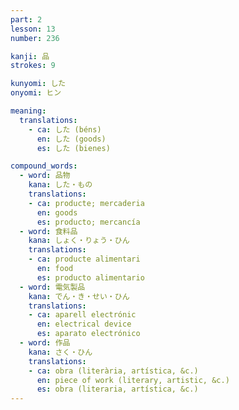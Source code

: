 ```yaml
---
part: 2
lesson: 13
number: 236

kanji: 品
strokes: 9

kunyomi: した
onyomi: ヒン

meaning:
  translations:
    - ca: した (béns)
      en: した (goods)
      es: した (bienes)

compound_words:
  - word: 品物
    kana: した・もの
    translations:
    - ca: producte; mercaderia
      en: goods
      es: producto; mercancía
  - word: 食料品
    kana: しょく・りょう・ひん
    translations:
    - ca: producte alimentari
      en: food
      es: producto alimentario
  - word: 電気製品
    kana: でん・き・せい・ひん
    translations:
    - ca: aparell electrónic
      en: electrical device
      es: aparato electrónico
  - word: 作品
    kana: さく・ひん
    translations:
    - ca: obra (literària, artística, &c.)
      en: piece of work (literary, artistic, &c.)
      es: obra (literaria, artística, &c.)
---
```

